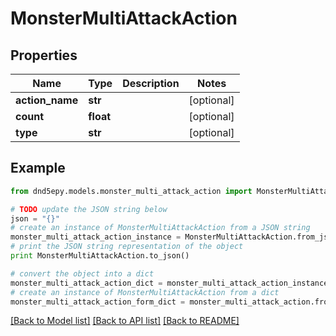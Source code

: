 # MonsterMultiAttackAction


## Properties
Name | Type | Description | Notes
------------ | ------------- | ------------- | -------------
**action_name** | **str** |  | [optional] 
**count** | **float** |  | [optional] 
**type** | **str** |  | [optional] 

## Example

```python
from dnd5epy.models.monster_multi_attack_action import MonsterMultiAttackAction

# TODO update the JSON string below
json = "{}"
# create an instance of MonsterMultiAttackAction from a JSON string
monster_multi_attack_action_instance = MonsterMultiAttackAction.from_json(json)
# print the JSON string representation of the object
print MonsterMultiAttackAction.to_json()

# convert the object into a dict
monster_multi_attack_action_dict = monster_multi_attack_action_instance.to_dict()
# create an instance of MonsterMultiAttackAction from a dict
monster_multi_attack_action_form_dict = monster_multi_attack_action.from_dict(monster_multi_attack_action_dict)
```
[[Back to Model list]](../README.md#documentation-for-models) [[Back to API list]](../README.md#documentation-for-api-endpoints) [[Back to README]](../README.md)


